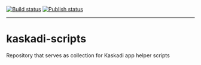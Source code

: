 [![Build status](https://img.shields.io/github/workflow/status/kaskadi/kaskadi-scripts/build?label=build&logo=mocha)](https://github.com/kaskadi/kaskadi-scripts/actions?query=workflow%3Abuild)
[![Publish status](https://img.shields.io/github/workflow/status/kaskadi/kaskadi-scripts/publish?label=publish&logo=Amazon%20AWS)](https://github.com/kaskadi/kaskadi-scripts/actions?query=workflow%3Apublish)

****

# kaskadi-scripts

Repository that serves as collection for Kaskadi app helper scripts

